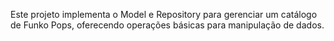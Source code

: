 Este projeto implementa o Model e Repository para gerenciar um catálogo de Funko Pops, oferecendo operações básicas para manipulação de dados.
